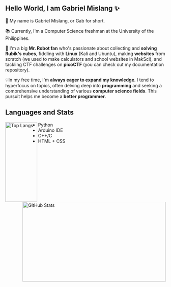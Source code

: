 ## Hello World, I am Gabriel Mislang ✨

💬 My name is Gabriel Mislang, or Gab for short.

📚 Currently, I'm a Computer Science freshman at the University of the Philippines.

🤖 I'm a big **Mr. Robot fan** who's passionate about collecting and **solving Rubik's cubes**, fiddling with **Linux** (Kali and Ubuntu), making **websites** from scratch (we used to make calculators and school websites in MakSci), and tackling CTF challenges on **picoCTF** (you can check out my documentation repository). 

💡In my free time, I'm **always eager to expand my knowledge**. I tend to hyperfocus on topics, often delving deep into **programming** and seeking a comprehensive understanding of various **computer science fields**. This pursuit helps me become a **better programmer**.

## Languages and Stats
<a href="https://github.com/meezlung">
  <img align="left" width="100" height="250" src="https://github-readme-stats-git-masterrstaa-rickstaa.vercel.app/api/top-langs/?username=meezlung&theme=dark" alt="Top Langs" />
</a>
<a href="https://github.com/meezlung">
  <img align="right" width="450" height="250" src="https://github-readme-stats.vercel.app/api?username=meezlung&theme=dark&show_icons=true" alt="GitHub Stats" />
</a>

 - Python
 - Arduino IDE
 - C++/C
 - HTML + CSS


<!--
**meezlung/meezlung** is a ✨ _special_ ✨ repository because its `README.md` (this file) appears on your GitHub profile.

Here are some ideas to get you started:

- 🔭 I’m currently working on ...
- 🌱 I’m currently learning ...
- 👯 I’m looking to collaborate on ...
- 🤔 I’m looking for help with ...
- 💬 Ask me about ...
- 📫 How to reach me: ...
- 😄 Pronouns: ...
- ⚡ Fun fact: ...
-->
